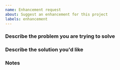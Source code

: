 ```yaml
---
name: Enhancement request
about: Suggest an enhancement for this project
labels: enhancement
---
```


<!-- Thanks for filing an 🙋 enhancement request 😄! -->

### Describe the problem you are trying to solve
<!-- A clear and concise description of the problem this enhancement request is trying to solve. -->

### Describe the solution you'd like
<!-- A clear and concise description of what you want to happen. -->

### Notes
<!-- Any additional context or information you feel may be relevant to the issue. -->
